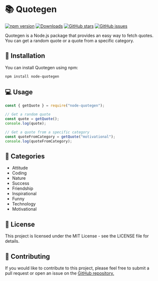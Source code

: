 # 📚 Quotegen

[![npm version](https://badge.fury.io/js/quotegen.svg)](https://badge.fury.io/js/quotegen)
[![Downloads](https://img.shields.io/npm/dt/quotegen.svg)](https://npmjs.com/package/quotegen)
[![GitHub stars](https://img.shields.io/github/stars/Armanidrisi/quotegen.svg)](https://github.com/Armanidrisi/quotegen/stargazers)
[![GitHub issues](https://img.shields.io/github/issues/Armanidrisi/quotegen.svg)](https://github.com/Armanidrisi/quotegen/issues)

Quotegen is a Node.js package that provides an easy way to fetch quotes. You can get a random quote or a quote from a specific category.

## 🚀 Installation

You can install Quotegen using npm:

```BASH
npm install node-quotegen
```

## 💻 Usage

```js
const { getQuote } = require("node-quotegen");

// Get a random quote
const quote = getQuote();
console.log(quote);

// Get a quote from a specific category
const quoteFromCategory = getQuote("motivational");
console.log(quoteFromCategory);
```

## 📝 Categories

- Attitude
- Coding
- Nature
- Success
- Friendship
- Inspirational
- Funny
- Technology
- Motivational

## 📖 License

This project is licensed under the MIT License - see the LICENSE file for details.

## 🤝 Contributing

If you would like to contribute to this project, please feel free to submit a pull request or open an issue on the [GitHub repository.](https://github.com/Armanidrisi/quotegen)
